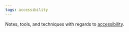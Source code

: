 ```yaml
---
tags: accessibility
---
```

Notes, tools, and techniques with regards to [accessibility](/2020-08-21-my-approach-to-accessibility/). 
